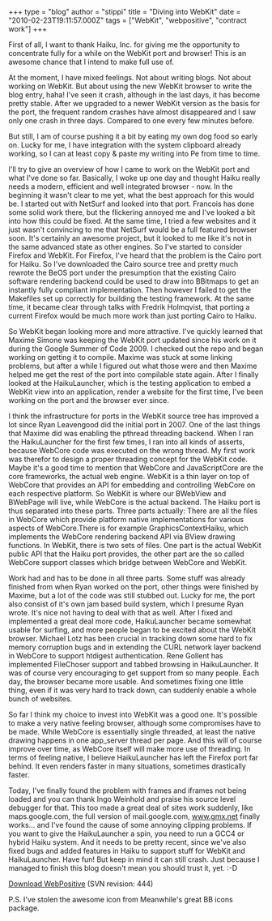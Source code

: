 +++
type = "blog"
author = "stippi"
title = "Diving into WebKit"
date = "2010-02-23T19:11:57.000Z"
tags = ["WebKit", "webpositive", "contract work"]
+++

First of all, I want to thank Haiku, Inc. for giving me the opportunity to concentrate fully for a while on the WebKit port and browser! This is an awesome chance that I intend to make full use of.

At the moment, I have mixed feelings. Not about writing blogs. Not about working on WebKit. But about using the new WebKit browser to write the blog entry, haha! I've seen it crash, although in the last days, it has become pretty stable. After we upgraded to a newer WebKit version as the basis for the port, the frequent random crashes have almost disappeared and I saw only one crash in three days. Compared to one every few minutes before.
<!--break-->
But still, I am of course pushing it a bit by eating my own dog food so early on. Lucky for me, I have integration with the system clipboard already working, so I can at least copy & paste my writing into Pe from time to time.

I'll try to give an overview of how I came to work on the WebKit port and what I've done so far. Basically, I woke up one day and thought Haiku really needs a modern, efficient and well integrated browser - now. In the beginning it wasn't clear to me yet, what the best approach for this would be. I started out with NetSurf and looked into that port. Francois has done some solid work there, but the flickering annoyed me and I've looked a bit into how this could be fixed. At the same time, I tried a few websites and it just wasn't convincing to me that NetSurf would be a full featured browser soon. It's certainly an awesome project, but it looked to me like it's not in the same advanced state as other engines. So I've started to consider Firefox and WebKit. For Firefox, I've heard that the problem is the Cairo port for Haiku. So I've downloaded the Cairo source tree and pretty much rewrote the BeOS port under the presumption that the existing Cairo software rendering backend could be used to draw into BBitmaps to get an instantly fully compliant implementation. Then however I failed to get the Makefiles set up correctly for building the testing framework. At the same time, it became clear through talks with Fredrik Holmqvist, that porting a current Firefox would be much more work than just porting Cairo to Haiku.

So WebKit began looking more and more attractive. I've quickly learned that Maxime Simone was keeping the WebKit port updated since his work on it during the Google Summer of Code 2009. I checked out the repo and began working on getting it to compile. Maxime was stuck at some linking problems, but after a while I figured out what those were and then Maxime helped me get the rest of the port into compilable state again. After I finally looked at the HaikuLauncher, which is the testing application to embed a WebKit view into an application, render a website for the first time, I've been working on the port and the browser ever since.

I think the infrastructure for ports in the WebKit source tree has improved a lot since Ryan Leavengood did the initial port in 2007. One of the last things that Maxime did was enabling the pthread threading backend. When I ran the HaikuLauncher for the first few times, I ran into all kinds of asserts, because WebCore code was executed on the wrong thread. My first work was therefor to design a proper threading concept for the WebKit code. Maybe it's a good time to mention that WebCore and JavaScriptCore are the core frameworks, the actual web engine. WebKit is a thin layer on top of WebCore that provides an API for embedding and controlling WebCore on each respective platform. So WebKit is where our BWebView and BWebPage will live, while WebCore is the actual backend. The Haiku port is thus separated into these parts. Three parts actually: There are all the files in WebCore which provide platform native implementations for various aspects of WebCore.There is for example GraphicsContextHaiku, which implements the WebCore rendering backend API via BView drawing functions. In WebKit, there is two sets of files. One part is the actual WebKit public API that the Haiku port provides, the other part are the so called WebCore support classes which bridge between WebCore and WebKit.

Work had and has to be done in all three parts. Some stuff was already finished from when Ryan worked on the port, other things were finished by Maxime, but a lot of the code was still stubbed out. Lucky for me, the port also consist of it's own jam based build system, which I presume Ryan wrote. It's nice not having to deal with that as well. After I fixed and implemented a great deal more code, HaikuLauncher became somewhat usable for surfing, and more people began to be excited about the WebKit browser. Michael Lotz has been crucial in tracking down some hard to fix memory corruption bugs and in extending the CURL network layer backend in WebCore to support htdigest authentication. Rene Gollent has implemented FileChoser support and tabbed browsing in HaikuLauncher. It was of course very encouraging to get support from so many people. Each day, the browser became more usable. And sometimes fixing one little thing, even if it was very hard to track down, can suddenly enable a whole bunch of websites.

So far I think my choice to invest into WebKit was a good one. It's possible to make a very native feeling browser, although some compromises have to be made. While WebCore is essentially single threaded, at least the native drawing happens in one app_server thread per page. And this will of course improve over time, as WebCore itself will make more use of threading. In terms of feeling native, I believe HaikuLauncher has left the Firefox port far behind. It even renders faster in many situations, sometimes drastically faster.

Today, I've finally found the problem with frames and iframes not being loaded and you can thank Ingo Weinhold and praise his source level debugger for that. This too made a great deal of sites work suddenly, like maps.google.com, the full version of mail.google.com, www.gmx.net finally works... and I've found the cause of some annoying clipping problems. If you want to give the HaikuLauncher a spin, you need to run a GCC4 or hybrid Haiku system. And it needs to be pretty recent, since we've also fixed bugs and added features in Haiku to support stuff for WebKit and HaikuLauncher. Have fun! But keep in mind it can still crash. Just because I managed to finish this blog doesn't mean you should trust it, yet. :-D

<a href="http://www.yellowbites.com/downloads/WebPositive.zip">Download WebPositive</a> (SVN revision: 444)

P.S. I've stolen the awesome icon from Meanwhile's great BB icons package.